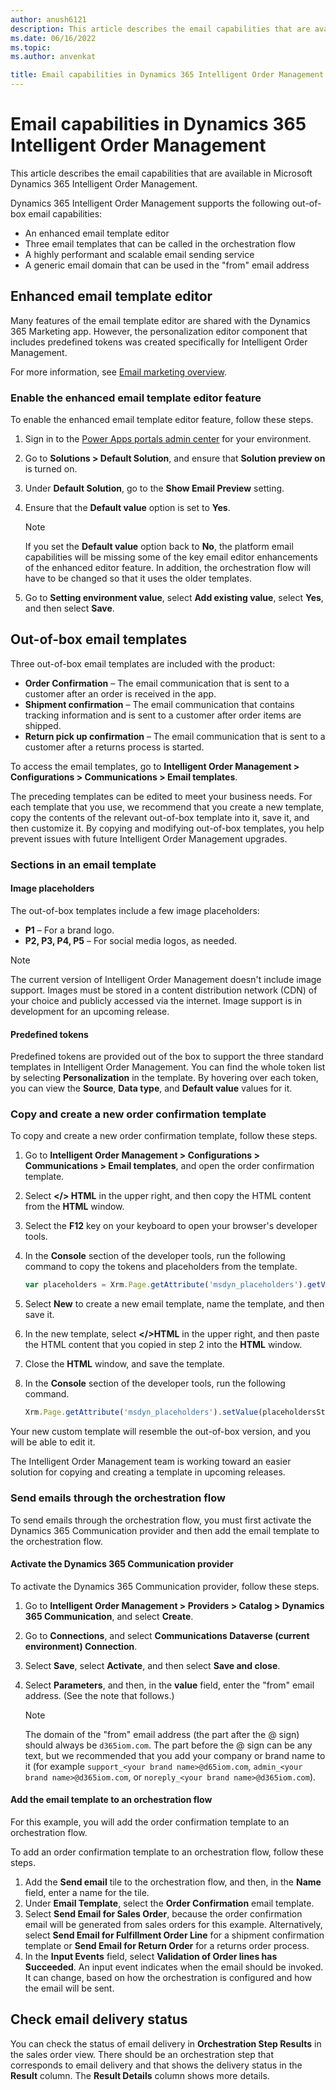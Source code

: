 ```yaml
---
author: anush6121 
description: This article describes the email capabilities that are available in Microsoft Dynamics 365 Intelligent Order Management.
ms.date: 06/16/2022
ms.topic: 
ms.author: anvenkat

title: Email capabilities in Dynamics 365 Intelligent Order Management
---
```


# Email capabilities in Dynamics 365 Intelligent Order Management

This article describes the email capabilities that are available in Microsoft Dynamics 365 Intelligent Order Management.

Dynamics 365 Intelligent Order Management supports the following out-of-box email capabilities:

- An enhanced email template editor
- Three email templates that can be called in the orchestration flow
- A highly performant and scalable email sending service
- A generic email domain that can be used in the "from" email address

## Enhanced email template editor

Many features of the email template editor are shared with the Dynamics 365 Marketing app. However, the personalization editor component that includes predefined tokens was created specifically for Intelligent Order Management.

For more information, see [Email marketing overview](/dynamics365/marketing/prepare-marketing-emails).

### Enable the enhanced email template editor feature

To enable the enhanced email template editor feature, follow these steps.

1. Sign in to the [Power Apps portals admin center](/power-apps/maker/portals/admin/admin-overview#open-power-apps-portals-admin-center) for your environment. 
1. Go to **Solutions \> Default Solution**, and ensure that **Solution preview on** is turned on.
1. Under **Default Solution**, go to the **Show Email Preview** setting.
1. Ensure that the **Default value** option is set to **Yes**.

    > [!NOTE]
    > If you set the **Default value** option back to **No**, the platform email capabilities will be missing some of the key email editor enhancements of the enhanced editor feature. In addition, the orchestration flow will have to be changed so that it uses the older templates.

1. Go to **Setting environment value**, select **Add existing value**, select **Yes**, and then select **Save**.

## Out-of-box email templates

Three out-of-box email templates are included with the product:

- **Order Confirmation** – The email communication that is sent to a customer after an order is received in the app.
- **Shipment confirmation** – The email communication that contains tracking information and is sent to a customer after order items are shipped.
- **Return pick up confirmation** – The email communication that is sent to a customer after a returns process is started.

To access the email templates, go to **Intelligent Order Management \> Configurations \> Communications \> Email templates**.

The preceding templates can be edited to meet your business needs. For each template that you use, we recommend that you create a new template, copy the contents of the relevant out-of-box template into it, save it, and then customize it. By copying and modifying out-of-box templates, you help prevent issues with future Intelligent Order Management upgrades.

### Sections in an email template

#### Image placeholders

The out-of-box templates include a few image placeholders:

- **P1** – For a brand logo.
- **P2, P3, P4, P5** – For social media logos, as needed.

> [!NOTE]
> The current version of Intelligent Order Management doesn't include image support. Images must be stored in a content distribution network (CDN) of your choice and publicly accessed via the internet. Image support is in development for an upcoming release.

#### Predefined tokens

Predefined tokens are provided out of the box to support the three standard templates in Intelligent Order Management. You can find the whole token list by selecting **Personalization** in the template. By hovering over each token, you can view the **Source**, **Data type**, and **Default value** values for it.

### Copy and create a new order confirmation template

To copy and create a new order confirmation template, follow these steps.

1. Go to **Intelligent Order Management \> Configurations \> Communications \> Email templates**, and open the order confirmation template.
1. Select **\</\> HTML** in the upper right, and then copy the HTML content from the **HTML** window.
1. Select the **F12** key on your keyboard to open your browser's developer tools.
1. In the **Console** section of the developer tools, run the following command to copy the tokens and placeholders from the template.

    ```JavaScript
    var placeholders = Xrm.Page.getAttribute('msdyn_placeholders').getValue()
    ```

1. Select **New** to create a new email template, name the template, and then save it.
1. In the new template, select **\</\>HTML** in the upper right, and then paste the HTML content that you copied in step 2 into the **HTML** window.
1. Close the **HTML** window, and save the template.
1. In the **Console** section of the developer tools, run the following command.

    ```JavaScript
    Xrm.Page.getAttribute('msdyn_placeholders').setValue(placeholdersStr)
    ```

Your new custom template will resemble the out-of-box version, and you will be able to edit it.

The Intelligent Order Management team is working toward an easier solution for copying and creating a template in upcoming releases.

### Send emails through the orchestration flow

To send emails through the orchestration flow, you must first activate the Dynamics 365 Communication provider and then add the email template to the orchestration flow.

#### Activate the Dynamics 365 Communication provider

To activate the Dynamics 365 Communication provider, follow these steps.

1. Go to **Intelligent Order Management \> Providers \> Catalog \> Dynamics 365 Communication**, and select **Create**.
1. Go to **Connections**, and select **Communications Dataverse (current environment) Connection**.
1. Select **Save**, select **Activate**, and then select **Save and close**.
1. Select **Parameters**, and then, in the **value** field, enter the "from" email address. (See the note that follows.)

    > [!NOTE]
    > The domain of the "from" email address (the part after the \@ sign) should always be `d365iom.com`. The part before the \@ sign can be any text, but we recommended that you add your company or brand name to it (for example `support_<your brand name>@d65iom.com`, `admin_<your brand name>@d365iom.com`, or `noreply_<your brand name>@d365iom.com`).

#### Add the email template to an orchestration flow

For this example, you will add the order confirmation template to an orchestration flow.

To add an order confirmation template to an orchestration flow, follow these steps.

1. Add the **Send email** tile to the orchestration flow, and then, in the **Name** field, enter a name for the tile.
1. Under **Email Template**, select the **Order Confirmation** email template.
1. Select **Send Email for Sales Order**, because the order confirmation email will be generated from sales orders for this example. Alternatively, select **Send Email for Fulfillment Order Line** for a shipment confirmation template or **Send Email for Return Order** for a returns order process.
1. In the **Input Events** field, select **Validation of Order lines has Succeeded**. An input event indicates when the email should be invoked. It can change, based on how the orchestration is configured and how the email will be sent.

## Check email delivery status

You can check the status of email delivery in **Orchestration Step Results** in the sales order view. There should be an orchestration step that corresponds to email delivery and that shows the delivery status in the **Result** column. The **Result Details** column shows more details.
